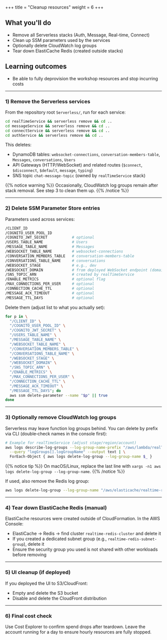 +++
title = "Cleanup resources"
weight = 6
+++

## What you'll do
- Remove all Serverless stacks (Auth, Message, Real-time, Connect)
- Clean up SSM parameters used by the services
- Optionally delete CloudWatch log groups
- Tear down ElastiCache Redis (created outside stacks)

## Learning outcomes
- Be able to fully deprovision the workshop resources and stop incurring costs

---

### 1) Remove the Serverless services

From the repository root `Serverless/`, run for each service:

```bash
cd realTimeService && serverless remove && cd ..
cd messageService && serverless remove && cd ..
cd connectService && serverless remove && cd ..
cd authService && serverless remove && cd ..
```

This deletes:
- DynamoDB tables: `websocket-connections`, `conversation-members-table`, `Messages`, `conversations`, `Users`
- API Gateways (HTTP/WebSocket) and related routes (`$connect`, `$disconnect`, `$default`, `message`, `typing`)
- SNS topic `chat-message-topic` (owned by `realTimeService` stack)

{{% notice warning %}}
Occasionally, CloudWatch log groups remain after stack removal. See step 3 to clean them up.
{{% /notice %}}

---

### 2) Delete SSM Parameter Store entries

Parameters used across services:

```bash
/CLIENT_ID
/COGNITO_USER_POOL_ID
/COGNITO_JWT_SECRET           # optional
/USERS_TABLE_NAME             # Users
/MESSAGE_TABLE_NAME           # Messages
/WEBSOCKET_TABLE_NAME         # websocket-connections
/CONVERSATION_MEMBERS_TABLE   # conversation-members-table
/CONVERSATIONS_TABLE_NAME     # conversations
/WEBSOCKET_STAGE              # e.g., dev
/WEBSOCKET_DOMAIN             # from deployed WebSocket endpoint (domain only)
/SNS_TOPIC_ARN                # created by realTimeService
/ENABLE_METRICS               # optional flag
/MAX_CONNECTIONS_PER_USER     # optional
/CONNECTION_CACHE_TTL         # optional
/MESSAGE_ACK_TIMEOUT          # optional
/MESSAGE_TTL_DAYS             # optional
```

Delete them (adjust list to what you actually set):

```bash
for p in \
  "/CLIENT_ID" \
  "/COGNITO_USER_POOL_ID" \
  "/COGNITO_JWT_SECRET" \
  "/USERS_TABLE_NAME" \
  "/MESSAGE_TABLE_NAME" \
  "/WEBSOCKET_TABLE_NAME" \
  "/CONVERSATION_MEMBERS_TABLE" \
  "/CONVERSATIONS_TABLE_NAME" \
  "/WEBSOCKET_STAGE" \
  "/WEBSOCKET_DOMAIN" \
  "/SNS_TOPIC_ARN" \
  "/ENABLE_METRICS" \
  "/MAX_CONNECTIONS_PER_USER" \
  "/CONNECTION_CACHE_TTL" \
  "/MESSAGE_ACK_TIMEOUT" \
  "/MESSAGE_TTL_DAYS"; do
  aws ssm delete-parameter --name "$p" || true
done
```

---

### 3) Optionally remove CloudWatch log groups

Serverless may leave function log groups behind. You can delete by prefix via CLI (double‑check names in the console first):

```bash
# Example for realTimeService (adjust stage/region/account)
aws logs describe-log-groups --log-group-name-prefix "/aws/lambda/realTimeService-dev-" \
  --query "logGroups[].logGroupName" --output text | \
  ForEach-Object { aws logs delete-log-group --log-group-name $_ }
```

{{% notice tip %}}
On macOS/Linux, replace the last line with `xargs -n1 aws logs delete-log-group --log-group-name`.
{{% /notice %}}

If used, also remove the Redis log group:

```bash
aws logs delete-log-group --log-group-name "/aws/elasticache/realtime-redis" || true
```

---

### 4) Tear down ElastiCache Redis (manual)

ElastiCache resources were created outside of CloudFormation. In the AWS Console:
- ElastiCache → Redis → find cluster `realtime-redis-cluster` and delete it
- If you created a dedicated subnet group (e.g., `realtime-redis-subnet-group`), delete it
- Ensure the security group you used is not shared with other workloads before removing

---

### 5) UI cleanup (if deployed)

If you deployed the UI to S3/CloudFront:
- Empty and delete the S3 bucket
- Disable and delete the CloudFront distribution

---

### 6) Final cost check

Use Cost Explorer to confirm spend drops after teardown. Leave the account running for a day to ensure hourly resources are fully stopped.
